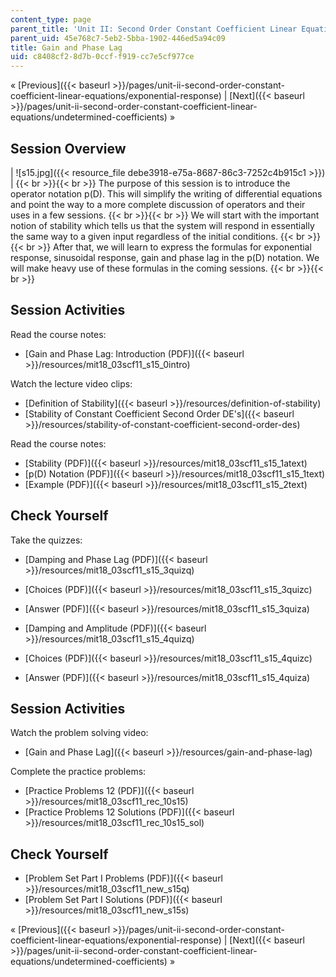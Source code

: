 ```yaml
---
content_type: page
parent_title: 'Unit II: Second Order Constant Coefficient Linear Equations'
parent_uid: 45e768c7-5eb2-5bba-1902-446ed5a94c09
title: Gain and Phase Lag
uid: c8408cf2-8d7b-0ccf-f919-cc7e5cf977ce
---
```


« [Previous]({{< baseurl >}}/pages/unit-ii-second-order-constant-coefficient-linear-equations/exponential-response) | [Next]({{< baseurl >}}/pages/unit-ii-second-order-constant-coefficient-linear-equations/undetermined-coefficients) »

Session Overview
----------------

| ![s15.jpg]({{< resource_file debe3918-e75a-8687-86c3-7252c4b915c1 >}}) |  {{< br >}}{{< br >}} The purpose of this session is to introduce the operator notation p(D). This will simplify the writing of differential equations and point the way to a more complete discussion of operators and their uses in a few sessions. {{< br >}}{{< br >}} We will start with the important notion of stability which tells us that the system will respond in essentially the same way to a given input regardless of the initial conditions. {{< br >}}{{< br >}} After that, we will learn to express the formulas for exponential response, sinusoidal response, gain and phase lag in the p(D) notation. We will make heavy use of these formulas in the coming sessions. {{< br >}}{{< br >}}  

Session Activities
------------------

Read the course notes:

*   [Gain and Phase Lag: Introduction (PDF)]({{< baseurl >}}/resources/mit18_03scf11_s15_0intro)

Watch the lecture video clips:

*   [Definition of Stability]({{< baseurl >}}/resources/definition-of-stability)
*   [Stability of Constant Coefficient Second Order DE's]({{< baseurl >}}/resources/stability-of-constant-coefficient-second-order-des)

Read the course notes:

*   [Stability (PDF)]({{< baseurl >}}/resources/mit18_03scf11_s15_1atext)
*   [p(D) Notation (PDF)]({{< baseurl >}}/resources/mit18_03scf11_s15_1text)
*   [Example (PDF)]({{< baseurl >}}/resources/mit18_03scf11_s15_2text)

Check Yourself
--------------

Take the quizzes:

*   [Damping and Phase Lag (PDF)]({{< baseurl >}}/resources/mit18_03scf11_s15_3quizq)
*   [Choices (PDF)]({{< baseurl >}}/resources/mit18_03scf11_s15_3quizc)
*   [Answer (PDF)]({{< baseurl >}}/resources/mit18_03scf11_s15_3quiza)
  
*   [Damping and Amplitude (PDF)]({{< baseurl >}}/resources/mit18_03scf11_s15_4quizq)
*   [Choices (PDF)]({{< baseurl >}}/resources/mit18_03scf11_s15_4quizc)
*   [Answer (PDF)]({{< baseurl >}}/resources/mit18_03scf11_s15_4quiza)

Session Activities
------------------

Watch the problem solving video:

*   [Gain and Phase Lag]({{< baseurl >}}/resources/gain-and-phase-lag)

Complete the practice problems:

*   [Practice Problems 12 (PDF)]({{< baseurl >}}/resources/mit18_03scf11_rec_10s15)
*   [Practice Problems 12 Solutions (PDF)]({{< baseurl >}}/resources/mit18_03scf11_rec_10s15_sol)

Check Yourself
--------------

*   [Problem Set Part I Problems (PDF)]({{< baseurl >}}/resources/mit18_03scf11_new_s15q)
*   [Problem Set Part I Solutions (PDF)]({{< baseurl >}}/resources/mit18_03scf11_new_s15s)

« [Previous]({{< baseurl >}}/pages/unit-ii-second-order-constant-coefficient-linear-equations/exponential-response) | [Next]({{< baseurl >}}/pages/unit-ii-second-order-constant-coefficient-linear-equations/undetermined-coefficients) »